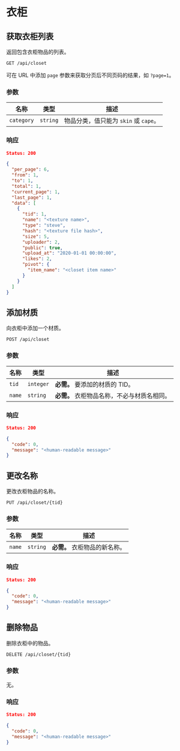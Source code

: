 # 衣柜

## 获取衣柜列表

返回包含衣柜物品的列表。

```
GET /api/closet
```

可在 URL 中添加 `page` 参数来获取分页后不同页码的结果，如 `?page=1`。

### 参数

| 名称       | 类型     | 描述                                  |
| ---------- | -------- | ------------------------------------- |
| `category` | `string` | 物品分类，值只能为 `skin` 或 `cape`。 |

### 响应

```json
Status: 200

{
  "per_page": 6,
  "from": 1,
  "to": 1,
  "total": 1,
  "current_page": 1,
  "last_page": 1,
  "data": [
    {
      "tid": 1,
      "name": "<texture name>",
      "type": "steve",
      "hash": "<texture file hash>",
      "size": 5,
      "uploader": 2,
      "public": true,
      "upload_at": "2020-01-01 00:00:00",
      "likes": 2,
      "pivot": {
        "item_name": "<closet item name>"
      }
    }
  ]
}
```

## 添加材质

向衣柜中添加一个材质。

```
POST /api/closet
```

### 参数

| 名称   | 类型      | 描述                                        |
| ------ | --------- | ------------------------------------------- |
| `tid`  | `integer` | **必需。** 要添加的材质的 TID。             |
| `name` | `string`  | **必需。** 衣柜物品名称，不必与材质名相同。 |

### 响应

```json
Status: 200

{
  "code": 0,
  "message": "<human-readable message>"
}
```

## 更改名称

更改衣柜物品的名称。

```
PUT /api/closet/{tid}
```

### 参数

| 名称   | 类型     | 描述                          |
| ------ | -------- | ----------------------------- |
| `name` | `string` | **必需。** 衣柜物品的新名称。 |

### 响应

```json
Status: 200

{
  "code": 0,
  "message": "<human-readable message>"
}
```

## 删除物品

删除衣柜中的物品。

```
DELETE /api/closet/{tid}
```

### 参数

无。

### 响应

```json
Status: 200

{
  "code": 0,
  "message": "<human-readable message>"
}
```
